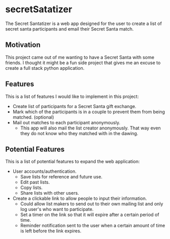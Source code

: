 # secretSatatizer

The Secret Santatizer is a web app designed for the user to create a list of secret santa participants and email their Secret Santa match. 

## Motivation

This project came out of me wanting to have a Secret Santa with some friends. I thought it might be a fun side project that gives me an excuse to create a full stack python application. 

## Features
This is a list of features I would like to implement in this project:
- Create list of participants for a Secret Santa gift exchange.
- Mark which of the participants is in a couple to prevent them from being matched. (optional)
- Mail out matches to each participant anonymously.
  - This app will also mail the list creator anonymously. That way even they do not know who they matched with in the dawing. 

## Potential Features
This is a list of potential features to expand the web application:
- User accounts/authentication.
  - Save lists for reference and future use. 
  - Edit past lists.
  - Copy lists.
  - Share lists with other users. 
- Create a clickable link to allow people to input their information.
  - Could allow list makers to send out to their own mailing list and only log user's who want to participate.
  - Set a timer on the link so that it will expire after a certain period of time.
  - Reminder notification sent to the user when a certain amount of time is left before the link expires. 
